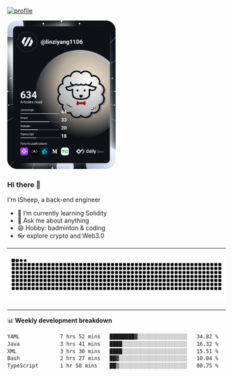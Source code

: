 [![profile](https://user-images.githubusercontent.com/54968314/208005045-e4b42f3b-833d-4242-bfcc-e764865553a2.svg)](https://www.calligrapher.ai/)

<a href="https://app.daily.dev/linziyang1106"><img src="/devcard.png" width="250" alt="ISheep's Dev Card"/></a>

### Hi there 🐏

I'm ISheep, a back-end engineer

- 🔭 I’m currently learning Solidity
- 💬 Ask me about anything
- 😄 Hobby: badminton & coding
- 👓 explore crypto and Web3.0

-------

![](https://raw.githubusercontent.com/ISheepp/ISheepp/output/github-contribution-grid-snake.svg)

-------

📊 **Weekly development breakdown**
<!--START_SECTION:waka-->

```txt
YAML             7 hrs 52 mins   ████████▓░░░░░░░░░░░░░░░░   34.82 %
Java             3 hrs 41 mins   ████░░░░░░░░░░░░░░░░░░░░░   16.32 %
XML              3 hrs 30 mins   ████░░░░░░░░░░░░░░░░░░░░░   15.51 %
Bash             2 hrs 27 mins   ██▓░░░░░░░░░░░░░░░░░░░░░░   10.84 %
TypeScript       1 hr 58 mins    ██▒░░░░░░░░░░░░░░░░░░░░░░   08.75 %
```

<!--END_SECTION:waka-->
